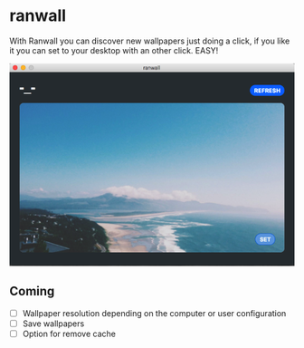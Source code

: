 ranwall
====================================

With Ranwall you can discover new wallpapers just doing a click, if you like it you can set to your desktop with an other click. EASY! 

![Screenshoot](screenshoot.png)

## Coming
- [ ] Wallpaper resolution depending on the computer or user configuration
- [ ] Save wallpapers
- [ ] Option for remove cache